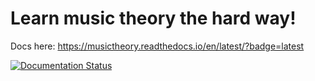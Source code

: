 # Learn music theory the hard way!

Docs here: https://musictheory.readthedocs.io/en/latest/?badge=latest

[![Documentation Status](https://readthedocs.org/projects/musictheory/badge/?version=latest)](https://musictheory.readthedocs.io/en/latest/?badge=latest)